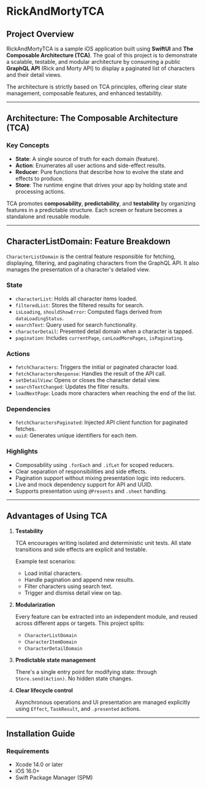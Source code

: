 # RickAndMortyTCA

## Project Overview

RickAndMortyTCA is a sample iOS application built using **SwiftUI** and **The Composable Architecture (TCA)**. The goal of this project is to demonstrate a scalable, testable, and modular architecture by consuming a public **GraphQL API** (Rick and Morty API) to display a paginated list of characters and their detail views.

The architecture is strictly based on TCA principles, offering clear state management, composable features, and enhanced testability.

---

## Architecture: The Composable Architecture (TCA)

### Key Concepts

- **State**: A single source of truth for each domain (feature).
- **Action**: Enumerates all user actions and side-effect results.
- **Reducer**: Pure functions that describe how to evolve the state and effects to produce.
- **Store**: The runtime engine that drives your app by holding state and processing actions.

TCA promotes **composability**, **predictability**, and **testability** by organizing features in a predictable structure. Each screen or feature becomes a standalone and reusable module.

---

## CharacterListDomain: Feature Breakdown

`CharacterListDomain` is the central feature responsible for fetching, displaying, filtering, and paginating characters from the GraphQL API. It also manages the presentation of a character's detailed view.

### State

- `characterList`: Holds all character items loaded.
- `filteredList`: Stores the filtered results for search.
- `isLoading`, `shouldShowError`: Computed flags derived from `dataLoadingStatus`.
- `searchText`: Query used for search functionality.
- `characterDetail`: Presented detail domain when a character is tapped.
- `pagination`: Includes `currentPage`, `canLoadMorePages`, `isPaginating`.

### Actions

- `fetchCharacters`: Triggers the initial or paginated character load.
- `fetchCharactersResponse`: Handles the result of the API call.
- `setDetailView`: Opens or closes the character detail view.
- `searchTextChanged`: Updates the filter results.
- `loadNextPage`: Loads more characters when reaching the end of the list.

### Dependencies

- `fetchCharactersPaginated`: Injected API client function for paginated fetches.
- `uuid`: Generates unique identifiers for each item.

### Highlights

- Composability using `.forEach` and `.ifLet` for scoped reducers.
- Clear separation of responsibilities and side effects.
- Pagination support without mixing presentation logic into reducers.
- Live and mock dependency support for API and UUID.
- Supports presentation using `@Presents` and `.sheet` handling.

---

## Advantages of Using TCA

1. **Testability**

   TCA encourages writing isolated and deterministic unit tests. All state transitions and side effects are explicit and testable.

   Example test scenarios:
   - Load initial characters.
   - Handle pagination and append new results.
   - Filter characters using search text.
   - Trigger and dismiss detail view on tap.

2. **Modularization**

   Every feature can be extracted into an independent module, and reused across different apps or targets. This project splits:
   - `CharacterListDomain`
   - `CharacterItemDomain`
   - `CharacterDetailDomain`

3. **Predictable state management**

   There's a single entry point for modifying state: through `Store.send(Action)`. No hidden state changes.

4. **Clear lifecycle control**

   Asynchronous operations and UI presentation are managed explicitly using `Effect`, `TaskResult`, and `.presented` actions.

---

## Installation Guide

### Requirements

- Xcode 14.0 or later
- iOS 16.0+
- Swift Package Manager (SPM)

